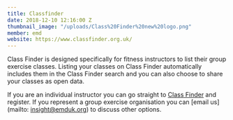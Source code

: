 ```yaml
---
title: Classfinder
date: 2018-12-10 12:16:00 Z
thumbnail_image: "/uploads/Class%20Finder%20new%20logo.png"
member: emd
website: https://www.classfinder.org.uk/
---
```


Class Finder is designed specifically for fitness instructors to list their group exercise classes. Listing your classes on Class Finder automatically includes them in the Class Finder search and you can also choose to share your classes as open data.

 

If you are an individual instructor you can go straight to [Class Finder](https://www.classfinder.org.uk/) and register. If you represent a group exercise organisation you can [email us](mailto: insight@emduk.org) to discuss other options.  